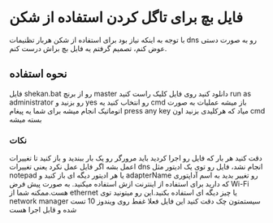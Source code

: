 # فایل بچ برای تاگل کردن استفاده از شکن
با توجه به اینکه نیاز بود برای استفاده از شکن هربار تظنیمات dns رو به صورت دستی عوض کنم، تصمیم گرفتم یه فایل بچ براش درست کنم.
## نحوه استفاده
فایل shekan.bat رو از برنچ master دانلود کنید
روی فایل کلیک راست کنید
run as administrator رو بزنید و yes رو انتخاب کنید
یه cmd باز میشه عملیات به صورت اتوماتیک انجام میشه
برای شما یه پیغام press any key میاد که هرکلیدی بزنید اون cmd بسته میشه
### نکات
دقت کنید هر بار که فایل رو اجرا کردید باید مرورگر رو یک بار ببندید و باز کنید تا تغییرات اعمل بشه
اگر فایل عمل نکرد یعنی تغییرات dns انجام نشد، فایل رو توی یک ادیتور مثل notepad یا هر ادیتور دیگه ای باز کنید و adapterName رو تغییر بدید به اسم آداپتوری که دارید برای استفاده از اینترنت ازش استفاده میکنید. به صورت پیش فرض Wi-Fi هست.ممکنه شما از ethernet یا چیز دیگه ای استفاده بکنید.این رو میتونید توی network manager سیستمتون چک
دقت کنید این فایل فعلا غفط روی ویندوز 10 تست شده و قابل اجرا هست
